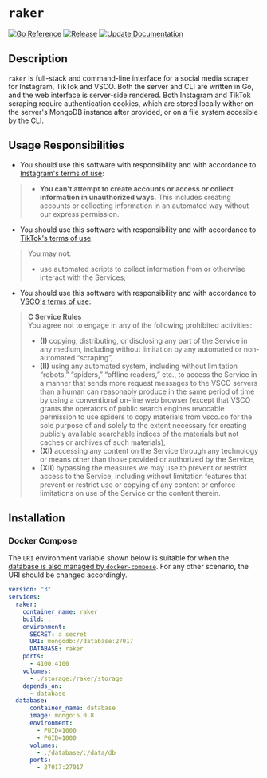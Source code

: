# `raker`
[![Go Reference](https://pkg.go.dev/badge/github.com/AppleGamer22/raker.svg)](https://pkg.go.dev/github.com/AppleGamer22/raker) [![Release](https://github.com/AppleGamer22/raker/actions/workflows/release.yml/badge.svg)](https://github.com/AppleGamer22/raker/actions/workflows/release.yml) [![Update Documentation](https://github.com/AppleGamer22/raker/actions/workflows/tag.yml/badge.svg)](https://github.com/AppleGamer22/raker/actions/workflows/tag.yml)

<!-- [![Test](https://github.com/AppleGamer22/raker/actions/workflows/test.yml/badge.svg)](https://github.com/AppleGamer22/raker/actions/workflows/test.yml) [![CodeQL](https://github.com/AppleGamer22/raker/actions/workflows/codeql.yml/badge.svg)](https://github.com/AppleGamer22/raker/actions/workflows/codeql.yml) -->

## Description
`raker` is full-stack and command-line interface for a social media scraper for Instagram, TikTok and VSCO. Both the server and CLI are written in Go, and the web interface is server-side rendered. Both Instagram and TikTok scraping require authentication cookies, which are stored locally wither on the server's MongoDB instance after provided, or on a file system accesible by the CLI.

## Usage Responsibilities
* You should use this software with responsibility and with accordance to [Instagram's terms of use](https://help.instagram.com/581066165581870):
> * **You can't attempt to create accounts or access or collect information in unauthorized ways.**
> This includes creating accounts or collecting information in an automated way without our express permission.
* You should use this software with responsibility and with accordance to [TikTok's terms of use](https://www.tiktok.com/legal/terms-of-use):
> You may not:
> * use automated scripts to collect information from or otherwise interact with the Services;
* You should use this software with responsibility and with accordance to [VSCO's terms of use](https://vsco.co/about/terms_of_use):
> **C Service Rules**  
> You agree not to engage in any of the following prohibited activities:
> * **(I)** copying, distributing, or disclosing any part of the Service in any medium, including without limitation by any automated or non-automated “scraping”,
> * **(II)** using any automated system, including without limitation “robots,” “spiders,” “offline readers,” etc., to access the Service in a manner that sends more request messages to the VSCO servers than a human can reasonably produce in the same period of time by using a conventional on-line web browser (except that VSCO grants the operators of public search engines revocable permission to use spiders to copy materials from vsco.co for the sole purpose of and solely to the extent necessary for creating publicly available searchable indices of the materials but not caches or archives of such materials),
> * **(XI)** accessing any content on the Service through any technology or means other than those provided or authorized by the Service,
> * **(XII)** bypassing the measures we may use to prevent or restrict access to the Service, including without limitation features that prevent or restrict use or copying of any content or enforce limitations on use of the Service or the content therein.

## Installation
### Docker Compose
The `URI` environment variable shown below is suitable for when the [database is also managed by `docker-compose`](https://github.com/AppleGamer22/raker/wiki/Database#docker-compose-yaml). For any other scenario, the URI should be changed accordingly.

```yaml
version: "3"
services:
  raker:
    container_name: raker
    build: .
    environment:
      SECRET: a secret
      URI: mongodb://database:27017
      DATABASE: raker
    ports:
      - 4100:4100
    volumes:
      - ./storage:/raker/storage
    depends_on:
      - database
  database:
      container_name: database
      image: mongo:5.0.8
      environment:
        - PUID=1000
        - PGID=1000
      volumes:
        - ./database/:/data/db
      ports:
        - 27017:27017
```